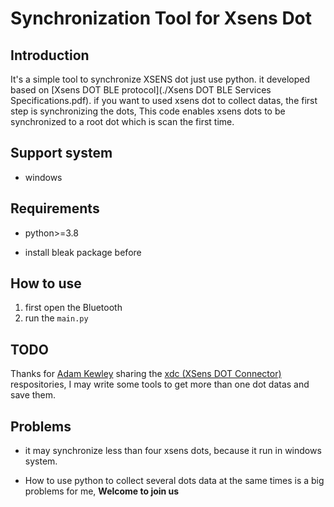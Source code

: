 Synchronization Tool for Xsens Dot
==

Introduction
--

It's a simple tool to synchronize XSENS dot just use python. it developed based on [Xsens DOT BLE protocol](./Xsens DOT BLE Services Specifications.pdf). if you want to used xsens dot to collect datas, the first step is synchronizing the dots, This code enables xsens dots to be synchronized to a root dot which is scan the first time.



Support system
--

* windows



## Requirements

- python>=3.8

- install bleak package before

  

How to use
--

1. first open the Bluetooth
2. run the ```main.py```



TODO
--

Thanks for [Adam Kewley](https://github.com/adamkewley) sharing the [xdc (XSens DOT Connector)](https://github.com/adamkewley/xsens-dot-connector) respositories, I may write some tools to get more than one dot datas and save them.



Problems
--

* it may synchronize less than four xsens dots, because it run in windows system.

* How to use python to collect several dots data at the same times is a big problems for me, **Welcome to join us**

